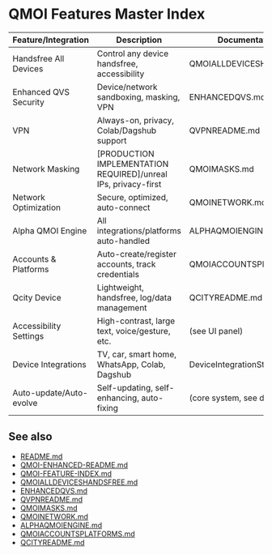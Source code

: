 # QMOI Features Master Index

| Feature/Integration         | Description                                      | Documentation File                |
|----------------------------|--------------------------------------------------|-----------------------------------|
| Handsfree All Devices      | Control any device handsfree, accessibility      | QMOIALLDEVICESHANDSFREE.md        |
| Enhanced QVS Security      | Device/network sandboxing, masking, VPN          | ENHANCEDQVS.md                    |
| VPN                       | Always-on, privacy, Colab/Dagshub support        | QVPNREADME.md                     |
| Network Masking           | [PRODUCTION IMPLEMENTATION REQUIRED]/unreal IPs, privacy-first                   | QMOIMASKS.md                      |
| Network Optimization      | Secure, optimized, auto-connect                  | QMOINETWORK.md                    |
| Alpha QMOI Engine         | All integrations/platforms auto-handled          | ALPHAQMOIENGINE.md                |
| Accounts & Platforms      | Auto-create/register accounts, track credentials | QMOIACCOUNTSPLATFORMS.md          |
| Qcity Device              | Lightweight, handsfree, log/data management      | QCITYREADME.md                    |
| Accessibility Settings    | High-contrast, large text, voice/gesture, etc.   | (see UI panel)                    |
| Device Integrations       | TV, car, smart home, WhatsApp, Colab, Dagshub    | DeviceIntegrationStubs.ts         |
| Auto-update/Auto-evolve   | Self-updating, self-enhancing, auto-fixing       | (core system, see docs)           |

## See also
- [README.md](../README.md)
- [QMOI-ENHANCED-README.md](../QMOI-ENHANCED-README.md)
- [QMOI-FEATURE-INDEX.md](../QMOI-FEATURE-INDEX.md)
- [QMOIALLDEVICESHANDSFREE.md](../QMOIALLDEVICESHANDSFREE.md)
- [ENHANCEDQVS.md](../ENHANCEDQVS.md)
- [QVPNREADME.md](../QVPNREADME.md)
- [QMOIMASKS.md](../QMOIMASKS.md)
- [QMOINETWORK.md](../QMOINETWORK.md)
- [ALPHAQMOIENGINE.md](../ALPHAQMOIENGINE.md)
- [QMOIACCOUNTSPLATFORMS.md](../QMOIACCOUNTSPLATFORMS.md)
- [QCITYREADME.md](../QCITYREADME.md) 